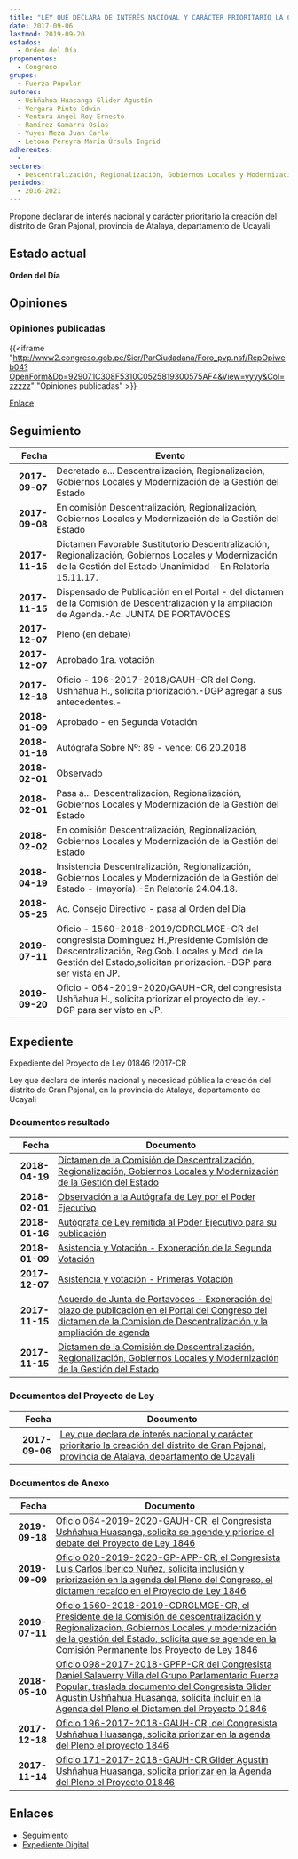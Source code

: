 ```yaml
---
title: "LEY QUE DECLARA DE INTERÉS NACIONAL Y CARÁCTER PRIORITARIO LA CREACIÓN DEL DISTRITO DE GRAN PAJONAL, PROVINCIA DE ATALAYA, DEPARTAMENTO DE UCAYALI"
date: 2017-09-06
lastmod: 2019-09-20
estados: 
  - Orden del Día
proponentes: 
  - Congreso
grupos: 
  - Fuerza Popular
autores: 
  - Ushñahua Huasanga Glider Agustín
  - Vergara Pinto Edwin
  - Ventura Ángel Roy Ernesto
  - Ramírez Gamarra Osías
  - Yuyes Meza Juan Carlo
  - Letona Pereyra María Úrsula Ingrid
adherentes: 
  - 
sectores: 
  - Descentralización, Regionalización, Gobiernos Locales y Modernización de la Gestión del Estado
periodos: 
  - 2016-2021
---
```


Propone declarar de interés nacional y carácter prioritario la creación del distrito de Gran Pajonal, provincia de Atalaya, departamento de Ucayali.


## Estado actual

**Orden del Día**

## Opiniones

### Opiniones publicadas

{{<iframe "http://www2.congreso.gob.pe/Sicr/ParCiudadana/Foro_pvp.nsf/RepOpiweb04?OpenForm&Db=929071C308F5310C0525819300575AF4&View=yyyy&Col=zzzzz" "Opiniones publicadas" >}}

[Enlace](http://www2.congreso.gob.pe/Sicr/ParCiudadana/Foro_pvp.nsf/RepOpiweb04?OpenForm&Db=929071C308F5310C0525819300575AF4&View=yyyy&Col=zzzzz)

## Seguimiento

| Fecha | Evento |
|------:|--------|
| **2017-09-07** | Decretado a... Descentralización, Regionalización, Gobiernos Locales y Modernización de la Gestión del Estado|
| **2017-09-08** | En comisión Descentralización, Regionalización, Gobiernos Locales y Modernización de la Gestión del Estado|
| **2017-11-15** | Dictamen Favorable Sustitutorio Descentralización, Regionalización, Gobiernos Locales y Modernización de la Gestión del Estado Unanimidad - En Relatoría 15.11.17.|
| **2017-11-15** | Dispensado de Publicación en el Portal - del dictamen de la Comisión de Descentralización y la ampliación de Agenda.-Ac. JUNTA DE PORTAVOCES|
| **2017-12-07** | Pleno (en debate)|
| **2017-12-07** | Aprobado 1ra. votación|
| **2017-12-18** | Oficio - 196-2017-2018/GAUH-CR del Cong. Ushñahua H., solicita priorización.-DGP agregar a sus antecedentes.-|
| **2018-01-09** | Aprobado - en Segunda Votación|
| **2018-01-16** | Autógrafa Sobre Nº: 89 - vence: 06.20.2018|
| **2018-02-01** | Observado|
| **2018-02-01** | Pasa a... Descentralización, Regionalización, Gobiernos Locales y Modernización de la Gestión del Estado|
| **2018-02-02** | En comisión Descentralización, Regionalización, Gobiernos Locales y Modernización de la Gestión del Estado|
| **2018-04-19** | Insistencia Descentralización, Regionalización, Gobiernos Locales y Modernización de la Gestión del Estado - (mayoría).-En Relatoría 24.04.18.|
| **2018-05-25** | Ac. Consejo Directivo - pasa al Orden del Día|
| **2019-07-11** | Oficio - 1560-2018-2019/CDRGLMGE-CR del congresista Domínguez H.,Presidente Comisión de Descentralización, Reg.Gob. Locales y Mod. de la Gestión del Estado,solicitan priorización.-DGP para ser vista en JP.|
| **2019-09-20** | Oficio - 064-2019-2020/GAUH-CR, del congresista Ushñahua H., solicita priorizar el proyecto de ley.- DGP para ser visto en JP.|


## Expediente

Expediente del Proyecto de Ley 01846 /2017-CR

Ley que declara de interés nacional y necesidad pública la creación del distrito de Gran Pajonal, en la provincia de Atalaya, departamento de Ucayali


### Documentos resultado

| Fecha | Documento |
|------:|--------|
| **2018-04-19** | [Dictamen de la Comisión de Descentralización, Regionalización, Gobiernos Locales y Modernización de la Gestión del Estado](http://www.leyes.congreso.gob.pe/Documentos/2016_2021/Dictamenes/Proyectos_de_Ley/01846DC08MAY20180419.pdf) |
| **2018-02-01** | [Observación a la Autógrafa de Ley por el Poder Ejecutivo](http://www.leyes.congreso.gob.pe/Documentos/2016_2021/Observacion_a_la_Autografa/OBAU0184620180201.pdf) |
| **2018-01-16** | [Autógrafa de Ley remitida al Poder Ejecutivo para su publicación](http://www.leyes.congreso.gob.pe/Documentos/2016_2021/Autografas/Ley_y_de_Resolucion_Legislativa/AU0184620180116.PDF) |
| **2018-01-09** | [Asistencia y Votación - Exoneración de la Segunda Votación](http://www.leyes.congreso.gob.pe/Documentos/2016_2021/Asistencia_y_Votacion/Proyectos_de_Ley/Exoneracion_de_Segunda_Votacion/ESV0184620180109.pdf) |
| **2017-12-07** | [Asistencia y votación - Primeras Votación](http://www.leyes.congreso.gob.pe/Documentos/2016_2021/Asistencia_y_Votacion/Proyectos_de_Ley/AV0184620171207.pdf) |
| **2017-11-15** | [Acuerdo de Junta de Portavoces - Exoneración del plazo de publicación en el Portal del Congreso del dictamen de la Comisión de Descentralización y la ampliación de agenda](http://www.leyes.congreso.gob.pe/Documentos/2016_2021/Acuerdos/Junta_Portavoces/AJP0184620171115.pdf) |
| **2017-11-15** | [Dictamen de la Comisión de Descentralización, Regionalización, Gobiernos Locales y Modernización de la Gestión del Estado](http://www.leyes.congreso.gob.pe/Documentos/2016_2021/Dictamenes/Proyectos_de_Ley/01846DC08MAY20171115.pdf) |

### Documentos del Proyecto de Ley

| Fecha | Documento |
|------:|--------|
| **2017-09-06** | [Ley que declara de interés nacional y carácter prioritario la creación del distrito de Gran Pajonal, provincia de Atalaya, departamento de Ucayali](http://www.leyes.congreso.gob.pe/Documentos/2016_2021/Proyectos_de_Ley_y_de_Resoluciones_Legislativas/PL0184620170906.pdf) |

### Documentos de Anexo

| Fecha | Documento |
|------:|--------|
| **2019-09-18** | [Oficio 064-2019-2020-GAUH-CR, el Congresista Ushñahua Huasanga, solicita se agende y priorice el debate del Proyecto de Ley 1846](http://www.leyes.congreso.gob.pe/Documentos/2016_2021/Oficios/Congresistas/OFICIO-064-2019-2020-GAUH-CR.pdf) |
| **2019-09-09** | [Oficio 020-2019-2020-GP-APP-CR, el Congresista Luis Carlos Iberico Nuñez, solicita inclusión y priorización en la agenda del Pleno del Congreso, el dictamen recaído en el Proyecto de Ley 1846](http://www.leyes.congreso.gob.pe/Documentos/2016_2021/Oficios/Congresistas/OFICIO-020-2019-2020-GP-APP-CR.pdf) |
| **2019-07-11** | [Oficio 1560-2018-2019-CDRGLMGE-CR, el Presidente de la Comisión de descentralización y Regionalización, Gobiernos Locales y modernización de la gestión del Estado, solicita que se agende en la Comisión Permanente los Proyecto de Ley 1846](http://www.leyes.congreso.gob.pe/Documentos/2016_2021/Oficios/Comisiones_Ordinarias/OFICIO-1560-2018-2019-CDRGLMGE-CR.pdf) |
| **2018-05-10** | [Oficio 098-2017-2018-GPFP-CR del Congresista Daniel Salaverry Villa del Grupo Parlamentario Fuerza Popular, traslada documento del Congresista Glider Agustín Ushñahua Huasanga, solicita incluir en la Agenda del Pleno el Dictamen del Proyecto 01846](http://www.leyes.congreso.gob.pe/Documentos/2016_2021/Oficios/Grupos_Parlamentarios/OFICIO-098-2017-2018-GPFP-CR.pdf) |
| **2017-12-18** | [Oficio 196-2017-2018-GAUH-CR, del Congresista Ushñahua Huasanga, solicita priorizar en la agenda del Pleno el proyecto 1846](http://www.leyes.congreso.gob.pe/Documentos/2016_2021/Oficios/Congresistas/OFICIO-196-2017-2018-GAUH-CR.pdf) |
| **2017-11-14** | [Oficio 171-2017-2018-GAUH-CR Glider Agustín Ushñahua Huasanga, solicita priorizar en la Agenda del Pleno el Proyecto 01846](http://www.leyes.congreso.gob.pe/Documentos/2016_2021/Oficios/Congresistas/OFICIO-171-2017-2018-GAUH-CR.pdf) |

## Enlaces 

- [Seguimiento](http://www2.congreso.gob.pe/Sicr/TraDocEstProc/CLProLey2016.nsf/f7fff46988ca05b1052578e100829cc7/d1a599d8f394b39605258193005f9bf9?OpenDocument)
- [Expediente Digital](http://www2.congreso.gob.pe/Sicr/TraDocEstProc/CLProLey2016.nsf/f7fff46988ca05b1052578e100829cc7/d1a599d8f394b39605258193005f9bf9?OpenDocument&Click=05257FB7005EB655.eb71d0cf91d8294e05256cdf006b5706/$Body/0.1C6C)
